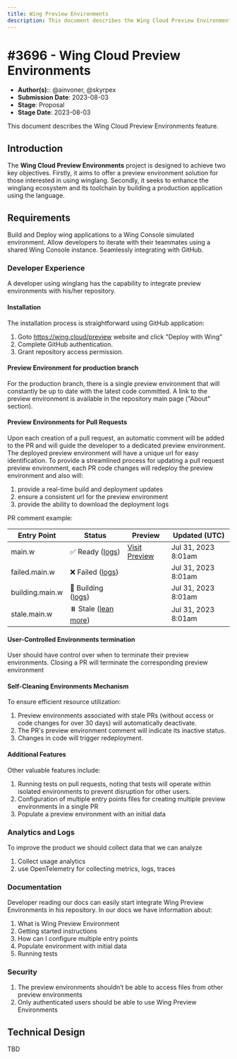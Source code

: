 ```yaml
---
title: Wing Preview Environments
description: This document describes the Wing Cloud Preview Environments feature.
---
```


# #3696 - Wing Cloud Preview Environments

- **Author(s):**: @ainvoner, @skyrpex
- **Submission Date**: 2023-08-03
- **Stage**: Proposal
- **Stage Date**: 2023-08-03

This document describes the Wing Cloud Preview Environments feature.

## Introduction
The **Wing Cloud Preview Environments** project is designed to achieve two key objectives. Firstly, it aims to offer a preview environment solution for those interested in using winglang.
Secondly, it seeks to enhance the winglang ecosystem and its toolchain by building a production application using the language.

## Requirements
Build and Deploy wing applications to a Wing Console simulated environment.
Allow developers to iterate with their teammates using a shared Wing Console instance.
Seamlessly integrating with GitHub.

### Developer Experience
A developer using winglang has the capability to integrate preview environments with his/her repository.

#### Installation
The installation process is straightforward using GitHub application:

1. Goto https://wing.cloud/preview website and click "Deploy with Wing"
2. Complete GitHub authentication.
3. Grant repository access permission.

#### Preview Environment for production branch
For the production branch, there is a single preview environment that will constantly be up to date with the latest code committed.
A link to the preview environment is available in the repository main page ("About" section).

#### Preview Environments for Pull Requests
Upon each creation of a pull request, an automatic comment will be added to the PR and will guide the developer to a dedicated preview environment. The deployed preview environment will have a unique url for easy identification.
To provide a streamlined process for updating a pull request preview environment, each PR code changes will redeploy the preview environment and also will:
1. provide a real-time build and deployment updates
2. ensure a consistent url for the preview environment
3. provide the ability to download the deployment logs

PR comment example:

| Entry Point  | Status | Preview | Updated (UTC) |
| ------------- | ------------- | ------------- | ------------- | 
| main.w  |  ✅ Ready ([logs](https:/main-pr.wing-preview.com/logs)) | [Visit Preview](https:/main-pr.wing-preview.com) |  Jul 31, 2023 8:01am |
| failed.main.w  | ❌ Failed ([logs](https:/main-pr.wing-preview.com/logs))  |  |  Jul 31, 2023 8:01am |
| building.main.w  |  🔄 Building ([logs](https:/main-pr.wing-preview.com/logs))  | |  Jul 31, 2023 8:01am |
| stale.main.w  | ⏸️ Stale  ([lean more](https:/winglang.io/docs/preview))  | |  Jul 31, 2023 8:01am |

#### User-Controlled Environments termination
User should have control over when to terminate their preview environments. Closing a PR will terminate the corresponding preview environment

#### Self-Cleaning Environments Mechanism
To ensure efficient resource utilization:
1. Preview environments associated with stale PRs (without access or code changes for over 30 days) will automatically deactivate.
2. The PR's preview environment comment will indicate its inactive status.
3. Changes in code will trigger redeployment.

#### Additional Features
Other valuable features include:
1. Running tests on pull requests, noting that tests will operate within isolated environments to prevent disruption for other users.
2. Configuration of multiple entry points files for creating multiple preview environments in a single PR
3. Populate a preview environment with an initial data

### Analytics and Logs
To improve the product we should collect data that we can analyze
1. Collect usage analytics
2. use OpenTelemetry for collecting metrics, logs, traces

### Documentation
Developer reading our docs can easily start integrate Wing Preview Environments in his repository.
In our docs we have information about:
1. What is Wing Preview Environment
2. Getting started instructions
4. How can I configure multiple entry points
5. Populate environment with initial data
6. Running tests

### Security
1. The preview environments shouldn’t be able to access files from other preview environments
2. Only authenticated users should be able to use Wing Preview Environments

## Technical Design
TBD